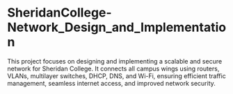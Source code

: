 # SheridanCollege-Network_Design_and_Implementation
This project focuses on designing and implementing a scalable and secure network for Sheridan College. It connects all campus wings using routers, VLANs, multilayer switches, DHCP, DNS, and Wi-Fi, ensuring efficient traffic management, seamless internet access, and improved network security.
